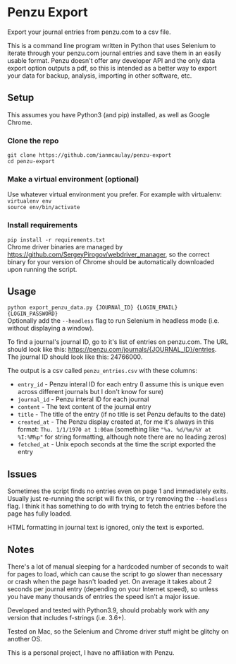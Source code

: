 # Penzu Export
Export your journal entries from penzu.com to a csv file.  

This is a command line program written in Python that uses Selenium to iterate through your penzu.com journal entries and save them in an easily usable format. Penzu doesn't offer any developer API and the only data export option outputs a pdf, so this is intended as a better way to export your data for backup, analysis, importing in other software, etc.

## Setup

This assumes you have Python3 (and pip) installed, as well as Google Chrome. 

### Clone the repo
`git clone https://github.com/ianmcaulay/penzu-export`  
`cd penzu-export`

### Make a virtual environment (optional)
Use whatever virtual environment you prefer. For example with virtualenv:  
`virtualenv env`  
`source env/bin/activate`

### Install requirements 
`pip install -r requirements.txt`  
Chrome driver binaries are managed by https://github.com/SergeyPirogov/webdriver_manager, so the correct binary for your version of Chrome should be automatically downloaded upon running the script. 

## Usage
`python export_penzu_data.py {JOURNAl_ID} {LOGIN_EMAIL} {LOGIN_PASSWORD}`  
Optionally add the `--headless` flag to run Selenium in headless mode (i.e. without displaying a window). 

To find a journal's journal ID, go to it's list of entries on penzu.com. The URL should look like this: https://penzu.com/journals/{JOURNAL_ID}/entries. The journal ID should look like this: 24766000.

The output is a csv called `penzu_entries.csv` with these columns:  
* `entry_id` - Penzu interal ID for each entry (I assume this is unique even across different journals but I don't know for sure)  
* `journal_id` - Penzu interal ID for each journal  
* `content` - The text content of the journal entry  
* `title` - The title of the entry (if no title is set Penzu defaults to the date)  
* `created_at` - The Penzu display created at, for me it's always in this format: `Thu. 1/1/1970 at 1:00am` (something like `"%a. %d/%m/%Y at %I:%M%p"` for string formatting, although note there are no leading zeros)  
* `fetched_at` - Unix epoch seconds at the time the script exported the entry  

## Issues
Sometimes the script finds no entries even on page 1 and immediately exits. Usually just re-running the script will fix this, or try removing the `--headless` flag. I think it has something to do with trying to fetch the entries before the page has fully loaded.

HTML formatting in journal text is ignored, only the text is exported.

## Notes
There's a lot of manual sleeping for a hardcoded number of seconds to wait for pages to load, which can cause the script to go slower than necessary or crash when the page hasn't loaded yet. On average it takes about 2 seconds per journal entry (depending on your Internet speed), so unless you have many thousands of entries the speed isn't a major issue.

Developed and tested with Python3.9, should probably work with any version that includes f-strings (i.e. 3.6+).  

Tested on Mac, so the Selenium and Chrome driver stuff might be glitchy on another OS.  

This is a personal project, I have no affiliation with Penzu.  

